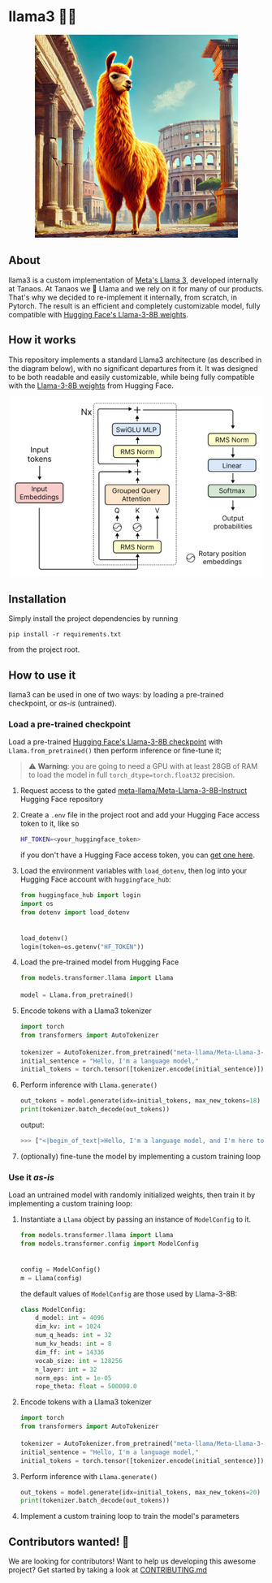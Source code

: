 # llama3 🦙🔶

<p align='center'>
    <img src='./figures/llama.png' width='400'>
</p>

## About

llama3 is a custom implementation of [Meta's Llama 3](https://www.llama.com/), developed internally at Tanaos. At Tanaos we 🧡 Llama and we rely on it for many of our products. That's why we decided to re-implement it internally, from scratch, in Pytorch. The result is an efficient and completely customizable model, fully compatible with [Hugging Face's Llama-3-8B weights](https://huggingface.co/meta-llama/Meta-Llama-3-8B).

## How it works

This repository implements a standard Llama3 architecture (as described in the diagram below), with no significant departures from it. It was designed to be both readable and easily customizable, while being fully compatible with the [Llama-3-8B weights](https://huggingface.co/meta-llama/Meta-Llama-3-8B) from Hugging Face.

<p align='center'>
    <img src='./figures/architecture.png' width='500'>
</p>

## Installation

Simply install the project dependencies by running

```
pip install -r requirements.txt
```

from the project root.

## How to use it

llama3 can be used in one of two ways: by loading a pre-trained checkpoint, or *as-is* (untrained).

### Load a pre-trained checkpoint

Load a pre-trained [Hugging Face's Llama-3-8B checkpoint](https://huggingface.co/meta-llama/Meta-Llama-3-8B) with
`Llama.from_pretrained()` then perform inference or fine-tune it; 

> ⚠️ **Warning**: you are going to need a GPU with at least 28GB of RAM to load the model in full `torch_dtype=torch.float32` precision.

1. Request access to the gated [meta-llama/Meta-Llama-3-8B-Instruct](https://huggingface.co/meta-llama/Meta-Llama-3-8B-Instruct) Hugging Face repository

2. Create a `.env` file in the project root and add your Hugging Face access token to it, like so

    ```bash
    HF_TOKEN=<your_huggingface_token>
    ```

    if you don't have a Hugging Face access token, you can [get one here](https://huggingface.co/settings/tokens).

3. Load the environment variables with `load_dotenv`, then log into your Hugging Face account with `huggingface_hub`:

    ```python
    from huggingface_hub import login
    import os
    from dotenv import load_dotenv


    load_dotenv()
    login(token=os.getenv("HF_TOKEN"))
    ```

4. Load the pre-trained model from Hugging Face

    ```python
    from models.transformer.llama import Llama

    model = Llama.from_pretrained()
    ```

5. Encode tokens with a Llama3 tokenizer

    ```python
    import torch
    from transformers import AutoTokenizer

    tokenizer = AutoTokenizer.from_pretrained("meta-llama/Meta-Llama-3-8B-Instruct")
    initial_sentence = "Hello, I'm a language model,"
    initial_tokens = torch.tensor([tokenizer.encode(initial_sentence)])
    ```

6. Perform inference with `Llama.generate()`

    ```python
    out_tokens = model.generate(idx=initial_tokens, max_new_tokens=18)
    print(tokenizer.batch_decode(out_tokens))
    ```

    output:

    ```python
    >>> ["<|begin_of_text|>Hello, I'm a language model, and I'm here to help you with any questions. comments, or just to chat."]
    ```

7. (optionally) fine-tune the model by implementing a custom training loop

### Use it *as-is*

Load an untrained model with randomly initialized weights, then train it by implementing a custom training loop:

1. Instantiate a `Llama` object by passing an instance of `ModelConfig` to it.

    ```python
    from models.transformer.llama import Llama
    from models.transformer.config import ModelConfig


    config = ModelConfig()
    m = Llama(config)
    ```

    the default values of `ModelConfig` are those used by Llama-3-8B:

    ```python
    class ModelConfig:
        d_model: int = 4096
        dim_kv: int = 1024
        num_q_heads: int = 32
        num_kv_heads: int = 8
        dim_ff: int = 14336
        vocab_size: int = 128256
        n_layer: int = 32
        norm_eps: int = 1e-05
        rope_theta: float = 500000.0
    ```

2. Encode tokens with a Llama3 tokenizer

    ```python
    import torch
    from transformers import AutoTokenizer

    tokenizer = AutoTokenizer.from_pretrained("meta-llama/Meta-Llama-3-8B-Instruct")
    initial_sentence = "Hello, I'm a language model,"
    initial_tokens = torch.tensor([tokenizer.encode(initial_sentence)])
    ```
3. Perform inference with `Llama.generate()`

    ```python
    out_tokens = model.generate(idx=initial_tokens, max_new_tokens=20)
    print(tokenizer.batch_decode(out_tokens))
    ```

4. Implement a custom training loop to train the model's parameters

## Contributors wanted! 🤝

We are looking for contributors! Want to help us developing this awesome project? Get started by taking a look at [CONTRIBUTING.md](./CONTRIBUTING.md)